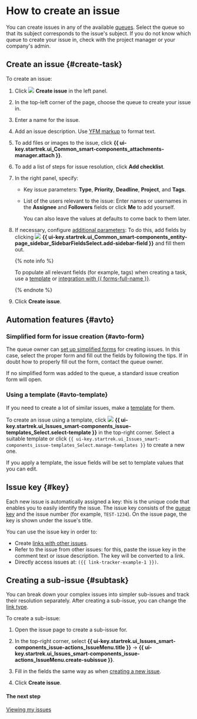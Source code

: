 # How to create an issue

You can create issues in any of the available [queues](../queue-intro.md). Select the queue so that its subject corresponds to the issue's subject. If you do not know which queue to create your issue in, check with the project manager or your company's admin.


## Create an issue {#create-task}

To create an issue:

1. Click ![](../../_assets/tracker/svg/icon-add.svg) **Create issue** in the left panel.

1. In the top-left corner of the page, choose the queue to create your issue in.

1. Enter a name for the issue.

1. Add an issue description. Use [YFM markup](markup.md) to format text.

1. To add files or images to the issue, click **{{ ui-key.startrek.ui_Common_smart-components_attachments-manager.attach }}**.

1. To add a list of steps for issue resolution, click **Add checklist**.

1. In the right panel, specify:

   * Key issue parameters: **Type**, **Priority**, **Deadline**, **Project**, and **Tags**.

   * List of the users relevant to the issue: Enter names or usernames in the **Assignee** and **Followers** fields or click **Me** to add yourself.

      You can also leave the values at defaults to come back to them later.

1. If necessary, configure [additional parameters](create-param.md#default-fields): To do this, add fields by clicking ![](../../_assets/tracker/task-params-btn.png) **{{ ui-key.startrek.ui_Common_smart-components_entity-page_sidebar_SidebarFieldsSelect.add-sidebar-field }}** and fill them out.

   {% note info %}

   To populate all relevant fields (for example, tags) when creating a task, use a [template](create-template.md) or [integration with {{ forms-full-name }}](create-ticket-with-forms.md).

   {% endnote %}

1. Click **Create issue**.

## Automation features {#avto}

### Simplified form for issue creation {#avto-form}

The queue owner can [set up simplified forms](../manager/attach-form.md) for creating issues. In this case, select the proper form and fill out the fields by following the tips. If in doubt how to properly fill out the form, contact the queue owner.

If no simplified form was added to the queue, a standard issue creation form will open.

### Using a template {#avto-template}

If you need to create a lot of similar issues, make a [template](ticket-template.md) for them.

To create an issue using a template, click ![](../../_assets/tracker/svg/icon-note.svg) **{{ ui-key.startrek.ui_Issues_smart-components_issue-templates_Select.select-template }}** in the top-right corner. Select a suitable template or click `{{ ui-key.startrek.ui_Issues_smart-components_issue-templates_Select.manage-templates }}` to create a new one.

If you apply a template, the issue fields will be set to template values that you can edit.

## Issue key {#key}

Each new issue is automatically assigned a key: this is the unique code that enables you to easily identify the issue. The issue key consists of the [queue key](../manager/create-queue.md#key) and the issue number (for example, `TEST-1234`). On the issue page, the key is shown under the issue's title.

You can use the issue key in order to:

* Create [links with other issues](ticket-links.md).
* Refer to the issue from other issues: for this, paste the issue key in the comment text or issue description. The key will be converted to a link.
* Directly access issues at: `({{ link-tracker-example-1 }})`.

## Creating a sub-issue {#subtask}

You can break down your complex issues into simpler sub-issues and track their resolution separately. After creating a sub-issue, you can change the [link type](links.md).

To create a sub-issue:

1. Open the issue page to create a sub-issue for.

1. In the top-right corner, select **{{ ui-key.startrek.ui_Issues_smart-components_issue-actions_IssueMenu.title }}** → **{{ ui-key.startrek.ui_Issues_smart-components_issue-actions_IssueMenu.create-subissue }}**.

1. Fill in the fields the same way as when [creating a new issue](#create-task).

1. Click **Create issue**.


#### The next step

[Viewing my issues](my-tickets.md)



